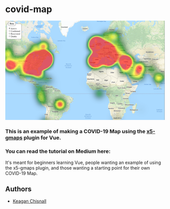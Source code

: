 # covid-map

![Screenshot](./src/assets/covid-map.png)

### This is an example of making a COVID-19 Map using the [x5-gmaps](https://github.com/xon52/x5-gmaps) plugin for Vue.

### You can read the tutorial on Medium here:

It's meant for beginners learning Vue, people wanting an example of using the x5-gmaps plugin, and those wanting a starting point for their own COVID-19 Map.

## Authors

- [Keagan Chisnall](https://github.com/xon52)
